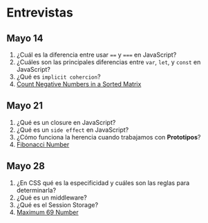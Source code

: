 # Entrevistas

## Mayo 14

1. ¿Cuál es la diferencia entre usar `==` y `===` en JavaScript?
2. ¿Cuáles son las principales diferencias entre `var`, `let`, y `const` en JavaScript?
3. ¿Qué es `implicit cohercion`?
4. [Count Negative Numbers in a Sorted Matrix](https://leetcode.com/problems/count-negative-numbers-in-a-sorted-matrix/)

## Mayo 21

1. ¿Qué es un closure en JavaScript?
2. ¿Qué es un `side effect` en JavaScript?
3. ¿Cómo funciona la herencia cuando trabajamos con **Prototipos**?
4. [Fibonacci Number](https://leetcode.com/problems/fibonacci-number/)

## Mayo 28

1. ¿En CSS qué es la especificidad y cuáles son las reglas para determinarla?
2. ¿Qué es un middleware?
3. ¿Qué es el Session Storage?
4. [Maximum 69 Number](https://leetcode.com/problems/maximum-69-number/)
